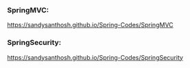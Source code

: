 ### SpringMVC:

https://sandysanthosh.github.io/Spring-Codes/SpringMVC

### SpringSecurity:

https://sandysanthosh.github.io/Spring-Codes/SpringSecurity
